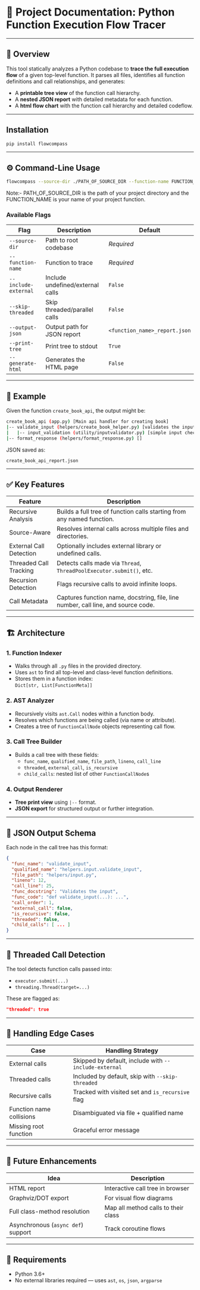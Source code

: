 
# 📘 Project Documentation: Python Function Execution Flow Tracer

---

## 📌 Overview

This tool statically analyzes a Python codebase to **trace the full execution flow** of a given top-level function. It parses all files, identifies all function definitions and call relationships, and generates:

- A **printable tree view** of the function call hierarchy.
- A **nested JSON report** with detailed metadata for each function.
- A **html flow chart** with the function call hierarchy and detailed codeflow.

---
## Installation

```bash
pip install flowcompass
```
---

## ⚙️ Command-Line Usage

```bash
flowcompass --source-dir ./PATH_OF_SOURCE_DIR --function-name FUNCTION_NAME --generate-html
```
Note:- PATH_OF_SOURCE_DIR is the path of your project directory and the FUNCTION_NAME is your name of your project function. 

### Available Flags

| Flag | Description | Default |
|------|-------------|---------|
| `--source-dir` | Path to root codebase | *Required* |
| `--function-name` | Function to trace | *Required* |
| `--include-external` | Include undefined/external calls | `False` |
| `--skip-threaded` | Skip threaded/parallel calls | `False` |
| `--output-json` | Output path for JSON report | `<function_name>_report.json` |
| `--print-tree` | Print tree to stdout | `True` |
| `--generate-html` | Generates the HTML page | `False` |

---

## 🧪 Example

Given the function `create_book_api`, the output might be:

```bash
create_book_api (app.py) [Main api handler for creating book]
|-- validate_input (helpers/create_book_helper.py) [validates the input given by user]
|   |-- input_validation (utility/inputvalidator.py) [simple input check]
|-- format_response (helpers/format_response.py) []
```

JSON saved as:
```
create_book_api_report.json
```

---

## ✅ Key Features

| Feature | Description |
|--------|-------------|
| Recursive Analysis | Builds a full tree of function calls starting from any named function. |
| Source-Aware | Resolves internal calls across multiple files and directories. |
| External Call Detection | Optionally includes external library or undefined calls. |
| Threaded Call Tracking | Detects calls made via `Thread`, `ThreadPoolExecutor.submit()`, etc. |
| Recursion Detection | Flags recursive calls to avoid infinite loops. |
| Call Metadata | Captures function name, docstring, file, line number, call line, and source code. |

---

## 🏗️ Architecture

### 1. **Function Indexer**
- Walks through all `.py` files in the provided directory.
- Uses `ast` to find all top-level and class-level function definitions.
- Stores them in a function index:  
  `Dict[str, List[FunctionMeta]]`

### 2. **AST Analyzer**
- Recursively visits `ast.Call` nodes within a function body.
- Resolves which functions are being called (via name or attribute).
- Creates a tree of `FunctionCallNode` objects representing call flow.

### 3. **Call Tree Builder**
- Builds a call tree with these fields:
  - `func_name`, `qualified_name`, `file_path`, `lineno`, `call_line`
  - `threaded`, `external_call`, `is_recursive`
  - `child_calls`: nested list of other `FunctionCallNode`s

### 4. **Output Renderer**
- **Tree print view** using `|--` format.
- **JSON export** for structured output or further integration.

---

## 🧩 JSON Output Schema

Each node in the call tree has this format:

```json
{
  "func_name": "validate_input",
  "qualified_name": "helpers.input.validate_input",
  "file_path": "helpers/input.py",
  "lineno": 12,
  "call_line": 25,
  "func_docstring": "Validates the input",
  "func_code": "def validate_input(...): ...",
  "call_order": 1,
  "external_call": false,
  "is_recursive": false,
  "threaded": false,
  "child_calls": [ ... ]
}
```

---

## 🧵 Threaded Call Detection

The tool detects function calls passed into:
- `executor.submit(...)`
- `threading.Thread(target=...)`

These are flagged as:
```json
"threaded": true
```

---

## 🚧 Handling Edge Cases

| Case | Handling Strategy |
|------|-------------------|
| External calls | Skipped by default, include with `--include-external` |
| Threaded calls | Included by default, skip with `--skip-threaded` |
| Recursive calls | Tracked with visited set and `is_recursive` flag |
| Function name collisions | Disambiguated via file + qualified name |
| Missing root function | Graceful error message |

---

## 🔄 Future Enhancements

| Idea | Description |
|------|-------------|
| HTML report | Interactive call tree in browser |
| Graphviz/DOT export | For visual flow diagrams |
| Full class-method resolution | Map all method calls to their class |
| Asynchronous (`async def`) support | Track coroutine flows |

---

## 🧠 Requirements

- Python 3.6+
- No external libraries required — uses `ast`, `os`, `json`, `argparse`
